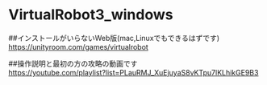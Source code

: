 # VirtualRobot3_windows
##インストールがいらないWeb版(mac,Linuxでもできるはずです)<br>
https://unityroom.com/games/virtualrobot<br>

##操作説明と最初の方の攻略の動画です<br>
https://youtube.com/playlist?list=PLauRMJ_XuEjuyaS8vKTpu7lKLhikGE9B3
